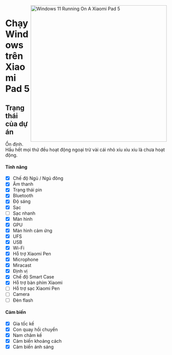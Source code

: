 <img align="right" src="https://raw.githubusercontent.com/erdilS/Port-Windows-11-Xiaomi-Pad-5/main/nabu.png" width="425" alt="Windows 11 Running On A Xiaomi Pad 5">

# Chạy Windows trên Xiaomi Pad 5

## Trạng thái của dự án

Ổn định. Hầu hết mọi thứ đều hoạt động ngoại trừ vài cái nhỏ xíu xìu xiu là chưa hoạt động.

#### Tính năng

- [X] Chế độ Ngủ / Ngủ đông
- [X] Âm thanh
- [X] Trạng thái pin
- [X] Bluetooth
- [X] Độ sáng
- [X] Sạc
- [ ] Sạc nhanh
- [X] Màn hình
- [X] GPU
- [X] Màn hình cảm ứng
- [X] UFS
- [X] USB
- [X] Wi-Fi
- [X] Hỗ trợ Xiaomi Pen
- [X] Microphone
- [X] Miracast
- [X] Định vị
- [X] Chế độ Smart Case
- [X] Hỗ trợ bàn phím Xiaomi
- [ ] Hỗ trợ sạc Xiaomi Pen
- [ ] Camera
- [ ] Đèn flash 

#### Cảm biến

- [X] Gia tốc kế
- [X] Con quay hồi chuyển
- [X] Nam châm kế
- [X] Cảm biến khoảng cách
- [X] Cảm biến ánh sáng
